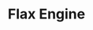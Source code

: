 ---
blog: https://flaxengine.com/blog
codehost: https://github.com/FlaxEngine
facebook: https://facebook.com/flaxengine
instagram: https://instagram.com/flaxengine
linkedin: https://linkedin.com/company/flax-engine
logohandle: flaxengine
sort: flaxengine
title: Flax Engine
twitter: https://x.com/FlaxEngine
website: https://flaxengine.com/
youtube: https://youtube.com/c/FlaxEngine
---
